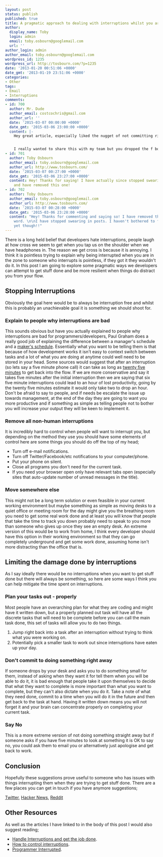 ```yaml
---
layout: post
status: publish
published: true
title: A pragmatic approach to dealing with interruptions whilst you are developing
author:
  display_name: Toby
  login: admin
  email: toby.osbourn@googlemail.com
  url: ''
author_login: admin
author_email: toby.osbourn@googlemail.com
wordpress_id: 1235
wordpress_url: http://tosbourn.com/?p=1235
date: '2013-01-20 00:51:06 +0000'
date_gmt: '2013-01-19 23:51:06 +0000'
categories:
- Other
tags:
- Email
- Interruptions
comments:
- id: 700
  author: Mr. Dude
  author_email: costcochris@gmail.com
  author_url: ''
  date: '2015-03-07 00:00:00 +0000'
  date_gmt: '2015-03-06 23:00:00 +0000'
  content: |-
    Hey great article, especially liked the nugget of not committing right away.


    I really wanted to share this with my team but you dropped the f bomb right away so I will not be able to endorse this at work.
- id: 701
  author: Toby Osbourn
  author_email: toby.osbourn@googlemail.com
  author_url: http://www.tosbourn.com/
  date: '2015-03-07 00:27:00 +0000'
  date_gmt: '2015-03-06 23:27:00 +0000'
  content: Hey! Thanks for saying! I have actually since stopped swearing in posts
    and have removed this one!
- id: 702
  author: Toby Osbourn
  author_email: toby.osbourn@googlemail.com
  author_url: http://www.tosbourn.com/
  date: '2015-03-07 00:28:00 +0000'
  date_gmt: '2015-03-06 23:28:00 +0000'
  content: "Hey! Thanks for commenting and saying so! I have removed the offending
    word. \n\nI have stopped swearing in posts. I haven't bothered to fix old posts
    yet though!!"
---
```

<p>There is a long held belief that developers hate interruptions, people laugh at how cross we seem to get when you tap us on the shoulder when we have headphones in. The reason we get cross is because it is annoying. I think it is pointless trying to explain why being interrupted when you are in the zone to someone who interrupts is pointless, if they got it they wouldn't do it. In this post I am going to explore some pragmatic ways we developers can attempt to get stuff done and be more resilient when things do distract you from your flow.</p>
<h2>Stopping Interruptions</h2>
<p>Obviously the goal here would be to always be interruption free and whilst this is probably an unachievable goal it is something we should shoot for.</p>
<h3>Explain to people why interruptions are bad</h3>
<p>This sounds obvious but have you actually explained to people why interruptions are bad for programmers/developers, Paul Graham does a really good job of explaining the difference between a manager's schedule and a <a href="http://www.paulgraham.com/makersschedule.html">maker's schedule</a>. Essentially what you want to be telling them is that because of how development works it isn't easy to context switch between tasks and a lot of what you are doing at anytime could well need to be stored in your head. Some sources would suggest that after an interruption (so lets say a five minute phone call) it can take as long as <a href="http://37signals.com/svn/archives2/the_science_of_interruptions.php">twenty five minutes</a> to get back into the flow. If we are more conservative and say it takes five minutes after the initial interruption then we are saying that six five minute interruptions could lead to an hour of lost productivity, going by the twenty five minutes estimate it would only take two to drop an hour. Don't be afraid to say to people, and if needs be escalate the issue up towards management, at the end of the day they are going to want you more productive and if something as simple as telling people not to bother you will increase your output they will be keen to implement it.</p>
<h3>Remove all non-human interruptions</h3>
<p>It is incredibly hard to control when people will want to interrupt you, but depending on the method they use you should have some elements of control here are some things you should do off the top of my head;</p>
<ul>
<li>Turn off e-mail notifications.</li>
<li>Turn off Twitter/Facebook/etc notifications to your computer/phone.</li>
<li>Put your phone on silent.</li>
<li>Close all programs you don't need for the current task.</li>
<li>If you need your browser open only have relevant tabs open (especially sites that auto-update number of unread messages in the title).</li>
</ul>
<h3>Move somewhere else</h3>
<p>This might not be a long term solution or even feasible in your current working environment but maybe something as simple as moving desks to a quiet office or meeting room for the day might give you the breathing room you need to get some real work done and at least you will know that people that take the time to track you down probably need to speak to you more than someone who gives up once they see an empty desk. An extreme version of this would be to work from home, I think every developer should have this option in their working environment so that they can go completely underground and get some work done, assuming home isn't more distracting than the office that is.</p>
<h2>Limiting the damage done by interruptions</h2>
<p>As I say ideally there would be no interruptions when you want to get stuff done but there will always be something, so here are some ways I think you can help mitigate the time spent on interruptions.</p>
<h3>Plan your tasks out - properly</h3>
<p>Most people have an overarching plan for what they are coding and might have it written down, but a properly planned out task will have all the discrete tasks that will need to be complete before you can call the main task done, this set of tasks will allow you to do two things.</p>
<ol>
<li>Jump right back into a task after an interruption without trying to think what you were working on.</li>
<li>Potentially pick a smaller task to work out since interruptions have eaten up your day.</li>
</ol>
<h3>Don't commit to doing something right away</h3>
<p>If someone drops by your desk and asks you to do something small for them, instead of asking when they want it for tell them when you will be able to do it, it is bad enough that people take it upon themselves to decide that what they want to complete is more important than what you want to complete, but they can't also dictate when you do it. Take a note of what they need done, commit to a time when you will do it in the future and then get back to the task at hand. Having it written down means you will not forget it and your brain can concentrate properly on completing your current task.</p>
<h3>Say No</h3>
<p>This is a more extreme version of not doing something straight away but if someone asks if you have five minutes to look at something it is OK to say no, you could ask them to email you or alternatively just apologise and get back to work.</p>
<h2>Conclusion</h2>
<p>Hopefully these suggestions prove useful to someone who has issues with things interrupting them when they are trying to get stuff done. There are a few places you can get in touch if you have anymore suggestions;</p>
<p><a href="https://twitter.com/tosbourn">Twitter</a>, <a href="http://news.ycombinator.com/item?id=5085332">Hacker News</a>, <a href="http://www.reddit.com/r/programming/comments/16wh13/a_pragmatic_approach_to_dealing_with/">Reddit</a></p>
<h2>Other Resources</h2>
<p>As well as the articles I have linked to in the body of this post I would also suggest reading;</p>
<ul>
<li><a href="http://office.microsoft.com/en-us/help/handle-interruptions-and-get-the-job-done-HA001226292.aspx">Handle Interruptions and get the job done</a>.</li>
<li><a href="http://westsidetoastmasters.com/resources/laws_selling/lib0074.html">How to control interruptions</a>.</li>
<li><a href="http://blog.ninlabs.com/2013/01/programmer-interrupted/">Programmer Interrupted</a>.</li>
</ul>
